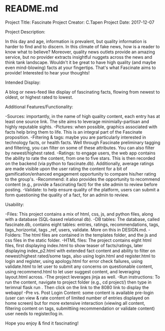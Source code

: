 # README.md

Project Title: Fascinate
Project Creator: C.Tapen
Project Date: 2017-12-07

Project Description:

In this day and age, information is prevalent, but quality information is harder to find and to discern.  In this
climate of fake news, how is a reader to know what to believe?  Moreover, quality news outlets provide an amazing service, but
no provider extracts insightful nuggets across the news and think tank landscape.  Wouldn't it be great to have high quality
(and maybe even mind-blowing) facts at your fingertips.  That's what Fascinate aims to provide!  Interested to hear your thoughts!


Intended Display:

A blog or news-feed like display of fascinating facts, flowing from newest to oldest, or highest rated to lowest.


Additional Features/Functionality:

-Sources: importantly, in the name of high quality content, each entry has at least one source link.  The site aims to
leverage minimially-partisan and highly reputable sights.
-Pictures: when possible, graphics associated with facts help bring them to life.  This is an integral part of the Fascinate
proposition.
-Filtering & tags: maybe you are particularly interested in technology facts, or health facts.  Well through Fascinate
preliminary tagging and filtering, you can filter on some of these attributes.  You can also filter by newest/highest rated.
-Ratings: to engage users, the web app contains the ability to rate the content, from one to five stars.  This is then recorded
on the backend (via python to fascinate.db).  Additionally, average ratings are made visible upon the user rating the content
for a bit of gamification/enhanced engagement opportunity to compare his/her rating to the group's.
-Recommend: it also provides the opportunity to recommend content (e.g., provide a fascinating fact) for the site admin
to review before posting.
-Validate: to help ensure quality of the platform, users can submit a form questioning the quality of a fact, for an admin
to review.


Usability:

-Files: This project contains a mix of html, css, js, and python files, along with a database (SQL-based relational db).
-DB tables: The database, called fascinate.db, contains eight tables: entries, ratings, recommendations, tags, tags_horizontal,
tags _ref, users, validate. More on this in DESIGN.md.
-Folders: The html files are contained in the templates folder, and the js and css files in the static folder.
-HTML files: The project contains eight html files, first displaying index.html to show teaser of facts/ratings,
later displaying index_p2.html with extended fact content and ability to filter on newest/highest rated/some tags,
also using login.html and register.html to login and register, using apology.html for error check failures,
using validate.html to let user to submit any concerns on questionable content, using recommend.html to let user suggest content,
and leveraging layout.html across.
-The project leverages jinja as well.
-Run instructions: To run the content, navigate to project folder (e.g., cd project/) then type in terimnal flask run .
Then click on the link to the 8080 link to display the webapp!
-Pre vs. Post Login Content: some content is available pre-login (user can view & rate content of limited number of entries displayed on home screen)
but for more extensive interaction (viewing all content, filtering content on tags, submittiing recommendation or validate content)
user needs to register/log in.


Hope you enjoy & find it fascinating!
